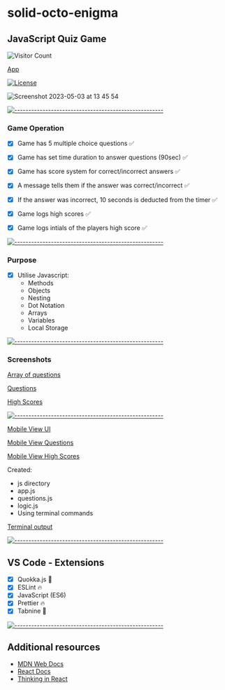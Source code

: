 # solid-octo-enigma

## JavaScript Quiz Game

![Visitor Count](https://profile-counter.glitch.me/codesleeps/count.svg)

 [App](https://codesleeps.github.io/solid-octo-enigma/)
 
 [![License](https://img.shields.io/packagist/l/dingo/api.svg?style=flat-square)](LICENSE)

![Screenshot 2023-05-03 at 13 45 54](https://user-images.githubusercontent.com/125808990/235920289-58ce64bd-c9e4-48c7-8070-d8853a6c9bc5.png)

[![-----------------------------------------------------](https://raw.githubusercontent.com/andreasbm/readme/master/assets/lines/colored.png)](#additional-resources)

### Game Operation

- [x] Game has 5 multiple choice questions ✅

- [x] Game has set time duration to answer questions (90sec) ✅

- [x] Game has score system for correct/incorrect answers ✅
 
- [x] A message tells them if the answer was correct/incorrect ✅

- [x] If the answer was incorrect, 10 seconds is deducted from the timer ✅

- [x] Game logs high scores ✅

- [x] Game logs intials of the players high score ✅

[![-----------------------------------------------------](https://raw.githubusercontent.com/andreasbm/readme/master/assets/lines/colored.png)](#additional-resources)

### Purpose
- [x] Utilise Javascript:
  - Methods
  - Objects
  - Nesting
  - Dot Notation
  - Arrays
  - Variables
  - Local Storage

[![-----------------------------------------------------](https://raw.githubusercontent.com/andreasbm/readme/master/assets/lines/colored.png)](#additional-resources)
### Screenshots

[Array of questions](https://user-images.githubusercontent.com/125808990/227728065-4d8d8297-6f1d-4c32-b8ae-86d21444ec5a.png)

[Questions](https://user-images.githubusercontent.com/125808990/235920481-69573cb6-bed7-4517-b219-08379de08097.png)

[High Scores](https://user-images.githubusercontent.com/125808990/235920593-c52520af-648d-4a58-a6be-cbbe4d1aeb1e.png)

[![-----------------------------------------------------](https://raw.githubusercontent.com/andreasbm/readme/master/assets/lines/colored.png)](#additional-resources)

[Mobile View UI](https://user-images.githubusercontent.com/125808990/235924056-433b5a23-814e-48d3-a90e-0fe0aa7b33d0.png)

[Mobile View Questions](https://user-images.githubusercontent.com/125808990/235925206-dfd62efc-f53b-4233-b93a-ed50bc71be1a.png)

[Mobile View High Scores](https://user-images.githubusercontent.com/125808990/235925503-e7aece30-ff23-4a38-8689-67fe385a68d4.png)


Created: 

  - js directory
  - app.js  
  - questions.js  
  - logic.js  
  - Using terminal commands

[Terminal output](https://user-images.githubusercontent.com/125808990/227730383-42a4dc0e-3c91-4bc0-9675-a62f339c3d7a.png)


[![-----------------------------------------------------](https://raw.githubusercontent.com/andreasbm/readme/master/assets/lines/colored.png)](#additional-resources)

## VS Code - Extensions

- [x] Quokka.js 🤖
- [x] ESLint 🔥
- [x] JavaScript (ES6) 
- [x] Prettier 🔥
- [x] Tabnine 🤖

[![-----------------------------------------------------](https://raw.githubusercontent.com/andreasbm/readme/master/assets/lines/colored.png)](#additional-resources)
## Additional resources

- [MDN Web Docs](https://developer.mozilla.org/en-US/)
- [React Docs](https://reactjs.org/docs/getting-started.html)
- [Thinking in React](https://reactjs.org/docs/thinking-in-react.html)


